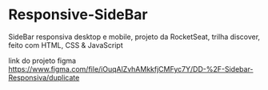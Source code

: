 # Responsive-SideBar

SideBar responsiva desktop e mobile, projeto da RocketSeat, trilha discover, feito com HTML, CSS & JavaScript

link do projeto figma 
https://www.figma.com/file/iOuqAlZvhAMkkfjCMFyc7Y/DD-%2F-Sidebar-Responsiva/duplicate
